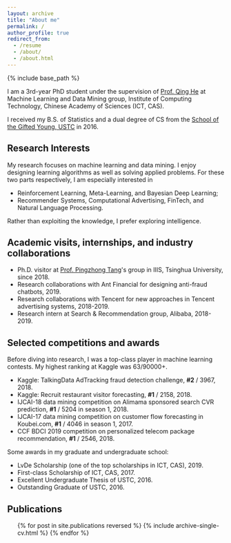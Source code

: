 ```yaml
---
layout: archive
title: "About me"
permalink: /
author_profile: true
redirect_from:
  - /resume
  - /about/
  - /about.html
---
```


{% include base_path %}

I am a 3rd-year PhD student under the supervision of [Prof. Qing He](http://people.ucas.edu.cn/~0000964?language=en) at Machine Learning and Data Mining group, Institute of Computing Technology, Chinese Academy of Sciences (ICT, CAS).

I received my B.S. of Statistics and a dual degree of CS from the [School of the Gifted Young, USTC](https://en.scgy.ustc.edu.cn/) in 2016.

## Research Interests

My research focuses on machine learning and data mining. I enjoy designing learning algorithms as well as solving applied problems. For these two parts respectively, I am especially interested in
* Reinforcement Learning, Meta-Learning, and Bayesian Deep Learning;
* Recommender Systems, Computational Advertising, FinTech, and Natural Language Processing.

Rather than exploiting the knowledge, I prefer exploring intelligence.

## Academic visits, internships, and industry collaborations

* Ph.D. visitor at [Prof. Pingzhong Tang](http://iiis.tsinghua.edu.cn/~kenshin/)'s group in IIIS, Tsinghua University, since 2018.
* Research collaborations with Ant Financial for designing anti-fraud chatbots, 2019.
* Research collaborations with Tencent for new approaches in Tencent advertising systems, 2018-2019.
* Research intern at Search & Recommendation group, Alibaba, 2018-2019.

## Selected competitions and awards
Before diving into research, I was a top-class player in machine learning contests. My highest ranking at Kaggle was 63/90000+.
* Kaggle: TalkingData AdTracking fraud detection challenge, **\#2** / 3967, 2018.
* Kaggle: Recruit restaurant visitor forecasting, **\#1** / 2158, 2018.
* IJCAI-18 data mining competition on Alimama sponsored search CVR prediction, **\#1** / 5204 in season 1, 2018.
* IJCAI-17 data mining competition on customer flow forecasting in Koubei.com, **\#1** / 4046 in season 1, 2017.
* CCF BDCI 2019 competition on personalized telecom package recommendation, **\#1** / 2546, 2018.

Some awards in my graduate and undergraduate school:
* LvDe Scholarship (one of the top scholarships in ICT, CAS), 2019.
* First-class Scholarship of ICT, CAS, 2017.
* Excellent Undergraduate Thesis of USTC, 2016.
* Outstanding Graduate of USTC, 2016.

## Publications

<ul>{% for post in site.publications reversed %}
{% include archive-single-cv.html %}
{% endfor %}</ul>

